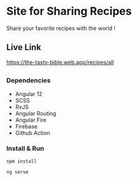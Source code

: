 # Site for Sharing Recipes

Share your favorite recipes with the world !

## Live Link

https://the-tasty-bible.web.app/recipes/all
##

### Dependencies

* Angular 12
* SCSS 
* RxJS
* Angular Routing
* Angular Fire
* Firebase
* Github Action

### Install & Run
```
npm install
```
```
ng serve
```
